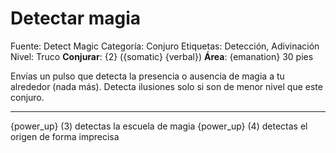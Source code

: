 # Detectar magia

Fuente: Detect Magic
Categoría: Conjuro
Etiquetas: Detección, Adivinación
Nivel: Truco
__Conjurar__: {2} ({somatic} {verbal})
__Área__: {emanation} 30 pies

Envías un pulso que detecta la presencia o ausencia de magia a tu alrededor (nada más). Detecta ilusiones solo si son de menor nivel que este conjuro.

---
{power_up} (3) detectas la escuela de magia
{power_up} (4) detectas el origen de forma imprecisa